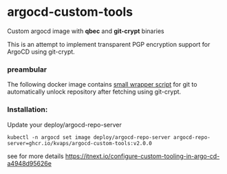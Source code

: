 # argocd-custom-tools

Custom argocd image with **qbec** and **git-crypt** binaries

This is an attempt to implement transparent PGP encryption support for ArgoCD using git-crypt.

### preambular

The following docker image contains [small wrapper script](git) for git to automatically unlock repository after fetching using git-crypt.

### Installation:

Update your deploy/argocd-repo-server

    kubectl -n argocd set image deploy/argocd-repo-server argocd-repo-server=ghcr.io/kvaps/argocd-custom-tools:v2.0.0

see for more details https://itnext.io/configure-custom-tooling-in-argo-cd-a4948d95626e
